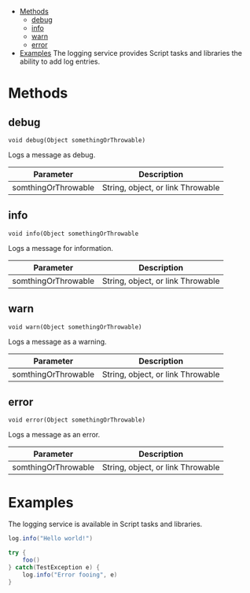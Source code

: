 -   [Methods](#LoggingService-Methods)
    -   [debug](#LoggingService-debug)
    -   [info](#LoggingService-info)
    -   [warn](#LoggingService-warn)
    -   [error](#LoggingService-error)
-   [Examples](#LoggingService-Examples)
The logging service provides Script tasks and libraries the ability to add log entries.
# Methods
## debug
    void debug(Object somethingOrThrowable)
Logs a message as debug.

| Parameter | Description |
| ----|----|
| somthingOrThrowable | String, object, or link Throwable |

## info
    void info(Object somethingOrThrowable
Logs a message for information.

| Parameter | Description |
| ----|----|
| somthingOrThrowable | String, object, or link Throwable |

## warn
    void warn(Object somethingOrThrowable)
Logs a message as a warning.

| Parameter | Description |
| ----|----|
| somthingOrThrowable | String, object, or link Throwable |

## error
    void error(Object somethingOrThrowable)
Logs a message as an error.

| Parameter | Description |
| ----|----|
| somthingOrThrowable | String, object, or link Throwable |

# Examples
The logging service is available in Script tasks and libraries.
``` groovy
log.info("Hello world!")
```
``` groovy
try {
    foo()
} catch(TestException e) {
    log.info("Error fooing", e)
}
```
